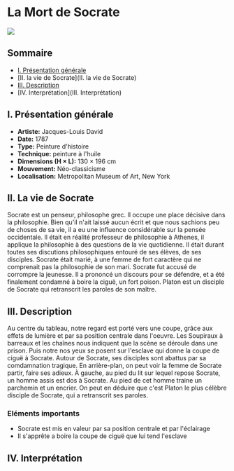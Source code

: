 # La Mort de Socrate

![](http://images.metmuseum.org/CRDImages/ep/original/DT40.jpg)

## Sommaire
* [I. Présentation générale](I.-Présentation-générale)
* [II. la vie de Socrate](II. la vie de Socrate)
* [III. Description](II.-Description)
* [IV. Interprétation](III. Interprétation)

## I. Présentation générale

* **Artiste:** Jacques-Louis David
* **Date:** 1787
* **Type:** Peinture d'histoire
* **Technique:** peinture à l'huile
* **Dimensions (H × L):** 130 × 196 cm
* **Mouvement:** Néo-classicisme
* **Localisation:** Metropolitan Museum of Art, New York

## II. La vie de Socrate
  Socrate est un penseur, philosophe grec. Il occupe une place décisive dans la philosophie.
  Bien qu'il n'ait laissé aucun écrit et que nous sachions peu de choses de sa vie,
  il a eu une influence considérable sur la pensée occidentale.
  Il était en réalité professeur de philosophie à Athenes, il applique la philosophie à des questions de la vie quotidienne.
  Il était durant toutes ses discutions philosophiques entouré de ses élèves, de ses disciples.
  Socrate était marié, à une femme de fort caractère qui ne comprenait pas la philosophie de son mari.
  Socrate fut accusé de corrompre la jeunesse.
  Il a prononcé un discours pour se défendre, et a été finalement condamné à boire la ciguë, un fort poison.
  Platon est un disciple de Socrate qui retranscrit les paroles de son maître.

## III. Description
  Au centre du tableau, notre regard est porté vers une coupe,
  grâce aux effets de lumière et par sa position centrale dans l'oeuvre.
  Les Soupiraux à barreaux et les chaînes nous indiquent que la scène se déroule dans une prison.
  Puis notre nos yeux se posent sur l'esclave qui donne la coupe de ciguë à Socrate.
  Autour de Socrate, ses disciples sont abattus par sa comdamnation tragique.
  En arrière-plan, on peut voir la femme de Socrate partir, faire ses adieux.
  À gauche, au pied du lit sur lequel repose Socrate, un homme assis est dos à Socrate. Au pied de cet homme traine un parchemin et un encrier.
  On peut en déduire que c'est Platon le plus célèbre disciple de Socrate, qui a retranscrit ses paroles.
  
### Eléments importants
  * Socrate est mis en valeur par sa position centrale et par l'éclairage
  * Il s'apprête a boire la coupe de ciguë que lui tend l'esclave

## IV. Interprétation
